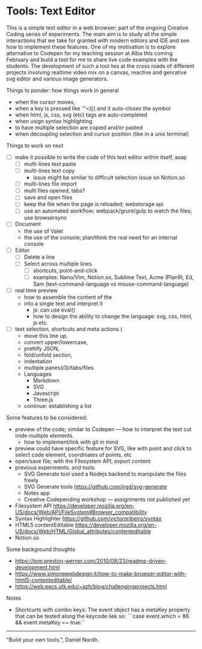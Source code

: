 # Tools: Text Editor

This is a simple text editor in a web browser; part of the ongoing Creative Coding series of experiments.
The main aim is to study all the simple interactions that we take for granted with modern editors and IDE and see how to implement these features.
One of my motivation is to explore alternative to Codepen for my teaching session at Alba this coming February and build a tool for me to share live code examples with the students. The development of such a tool lies at the cross roads of different projects involving realtime video mix on a canvas, reactive and genrative svg editor and various image generators.

Things to ponder: how things work in general
- when the cursor moves,
- when a key is pressed like '"<([{ and it auto-closes the symbol
- when html, js, css, svg (etc) tags are auto-completed
- when usign syntax highlighting
- to have multiple selection are copied and/or pasted
- when decoupling selection and cursor position (like in a unix terminal)

Things to work on next
- [ ] make it possible to write the code of this text editor within itself, asap
  - [ ] multi-lines text paste
  - [ ] multi-lines text copy
    - issue might be similar to difficult selection issue on Notion.so 
  - [ ] multi-lines file import
  - [ ] multi files opened; tabs?
  - [ ] save and open files
  - [ ] keep the file when the page is reloaded; webstorage api
  - [ ] use an automated workflow; webpack/grunt/gulp to watch the files; use browsersync
- [ ] Document 
  - the use of Valet
  - the use of the console; plan/think the real need for an internal console
- [ ] Editor
  - [ ] Delete a line
  - [ ] Select across multiple lines
    - [ ] shortcuts, point-and-click
    - [ ] examples: Nano/Vim, Notion.so, Sublime Text, Acme (Plan9), Ed, Sam (text-command-language vs mouse-command-language)
- [ ] real time preview
  - how to assemble the content of the <li> into a single text and interpret it
      - js: can use eval()
      - how to design the ability to change the language: svg, css, html, js etc.
- [ ] text selection, shortcuts and meta actions (
  - move this line up, 
  - convert upper/lowercase, 
  - prettify JSON, 
  - fold/unfold section, 
  - indentation
  - multiple panes(i3)/tabs/files 
  - Languages
    - Markdown
    - SVG
    - Javascript
    - Three.js
  - continue: establishing a list

Some features to be considered:
- preview of the code; similar to Codepen
  — how to interpret the text cut inide multiple elements.
  - how to implement/link with git in mind
- preview could have specific feature for SVG, like  with point and click to select code element, coordinates of points, etc
- open/save file; with the Filesystem API; export content
- previous experiments. and tools 
  - SVG Generate tool used a Nodejs backend to manipulate the files freely
  - SVG Generate tools https://github.com/jrgd/svg-generate
  - Notes app
  - Creative Codepending workshop — assignments not published yet
- Filesystem API https://developer.mozilla.org/en-US/docs/Web/API/FileSystem#Browser_compatibility
- Syntax Highlighter https://github.com/victorqribeiro/syntax
- HTML5 contentEditable https://developer.mozilla.org/en-US/docs/Web/HTML/Global_attributes/contenteditable
- Notion.so

Some background thoughts
- https://tom.preston-werner.com/2010/08/23/readme-driven-development.html
- https://www.simonewebdesign.it/how-to-make-browser-editor-with-html5-contenteditable/
- https://web.eecs.utk.edu/~azh/blog/challengingprojects.html

Notes
- Shortcurts with combo keys:
  The event object has a metaKey property that can be tested along the keycode liek so:
  ```case event.which = 86 && event.metaKey == true:``


----
"Build your own tools.", Daniel Nordh.